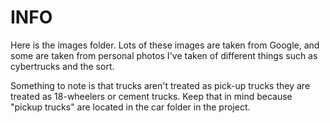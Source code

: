 # INFO
Here is the images folder. Lots of these images are taken from Google, and some are taken from personal photos I've taken of different things such as cybertrucks and the sort.

Something to note is that trucks aren't treated as pick-up trucks they are treated as 18-wheelers or cement trucks. Keep that in mind because "pickup trucks" are located in the car folder in the project.